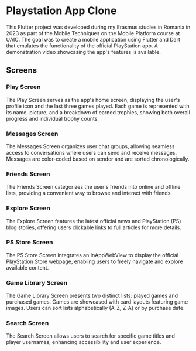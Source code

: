 # Playstation App Clone

This Flutter project was developed during my Erasmus studies in Romania in 2023 as part of the Mobile Techniques on the Mobile Platform course at UAIC. The goal was to create a mobile application using Flutter and Dart that emulates the functionality of the official PlayStation app. A demonstration video showcasing the app's features is available.

## Screens

### Play Screen
The Play Screen serves as the app's home screen, displaying the user's profile icon and the last three games played. Each game is represented with its name, picture, and a breakdown of earned trophies, showing both overall progress and individual trophy counts.

### Messages Screen
The Messages Screen organizes user chat groups, allowing seamless access to conversations where users can send and receive messages. Messages are color-coded based on sender and are sorted chronologically.

### Friends Screen
The Friends Screen categorizes the user's friends into online and offline lists, providing a convenient way to browse and interact with friends.

### Explore Screen
The Explore Screen features the latest official news and PlayStation (PS) blog stories, offering users clickable links to full articles for more details.

### PS Store Screen
The PS Store Screen integrates an InAppWebView to display the official PlayStation Store webpage, enabling users to freely navigate and explore available content.

### Game Library Screen
The Game Library Screen presents two distinct lists: played games and purchased games. Games are showcased with card layouts featuring game images. Users can sort lists alphabetically (A-Z, Z-A) or by purchase date.

### Search Screen
The Search Screen allows users to search for specific game titles and player usernames, enhancing accessibility and user experience.
